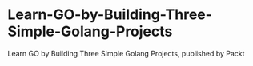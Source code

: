 # Learn-GO-by-Building-Three-Simple-Golang-Projects
Learn GO by Building Three Simple Golang Projects, published by Packt
